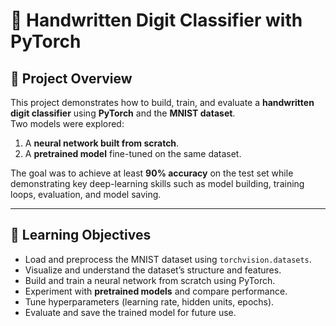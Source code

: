 # 🔢 Handwritten Digit Classifier with PyTorch

## 📘 Project Overview
This project demonstrates how to build, train, and evaluate a **handwritten digit classifier** using **PyTorch** and the **MNIST dataset**.  
Two models were explored:
1. A **neural network built from scratch**.  
2. A **pretrained model** fine-tuned on the same dataset.

The goal was to achieve at least **90% accuracy** on the test set while demonstrating key deep-learning skills such as model building, training loops, evaluation, and model saving.

---

## 🧠 Learning Objectives
- Load and preprocess the MNIST dataset using `torchvision.datasets`.
- Visualize and understand the dataset’s structure and features.
- Build and train a neural network from scratch using PyTorch.
- Experiment with **pretrained models** and compare performance.
- Tune hyperparameters (learning rate, hidden units, epochs).
- Evaluate and save the trained model for future use.
